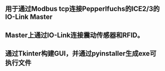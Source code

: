 ## 用于通过Modbus tcp连接Pepperlfuchs的ICE2/3的IO-Link Master
## Master上通过IO-Link连接震动传感器和RFID。
## 通过Tkinter构建GUI，并通过pyinstaller生成exe可执行文件
